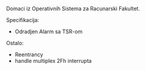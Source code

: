 Domaci iz Operativnih Sistema za Racunarski Fakultet.

Specifikacija:

- Odradjen Alarm sa TSR-om

Ostalo:

- Reentrancy
- handle multiplex 2Fh interrupta 
